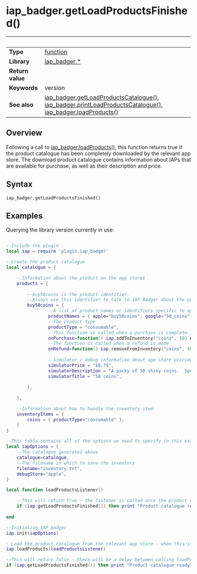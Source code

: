 # iap_badger.getLoadProductsFinished()

|                      | &nbsp; 
| -------------------- | ---------------------------------------------------------------
| __Type__             | [function](http://docs.coronalabs.com/api/type/Function.html)
| __Library__          | [iap_badger.*](Readme.markdown)
| __Return value__     | 
| __Keywords__         | version
| __See also__         | [iap_badger.getLoadProductsCatalogue()](getLoadProductsCatalogue.markdown), [iap_badger.printLoadProductsCatalogue()](printLoadProductsCatalogue.markdown), [iap_badger.loadProducts()](loadProducts.markdown)


## Overview

Following a call to [iap_badger.loadProducts()](loadProducts.markdown), this function returns true if the product catalogue has been completely downloaded by the relevant app store.  The download product catalogue contains information about IAPs that are available for purchase, as well as their description and price.



## Syntax

	iap_badger.getLoadProductsFinished()




## Examples


Querying the library version currently in use:


```lua

--Include the plugin
local iap = require 'plugin.iap_badger'

--Create the product catalogue
local catalogue = {

    --Information about the product on the app stores
    products = { 
        
        --buy50coins is the product identifier.
        --Always use this identifier to talk to IAP Badger about the purchase.
        buy50coins = {
                --A list of product names or identifiers specific to apple's App Store or Google Play.
                productNames = { apple="buy50coins", google="50_coins", amazon="COINSx50"},
                --The product type
                productType = "consumable",
                --This function is called when a purchase is complete.
                onPurchase=function() iap.addToInventory("coins", 50) end,
                --The function is called when a refund is made
                onRefund=function() iap.removeFromInventory("coins", 50) end,
                
                --Simulator / debug information about app store pricing etc.
                simulatorPrice = "£0.79",
                simulatorDescription = "A packy of 50 shiny coins.  Spend them wisely.",
                simulatorTitle = "50 coins",
                
        },
                
    },

    --Information about how to handle the inventory item
    inventoryItems = {
        coins = { productType="consumable" },
    }
}

--This table contains all of the options we need to specify in this example program.
local iapOptions = {
    --The catalogue generated above
    catalogue=catalogue,
    --The filename in which to save the inventory
    filename="inventory.txt",
    debugStore="apple",
}

local function loadProductsListener()

    --This will return true - the listener is called once the product catalogue is ready
    if (iap.getLoadProductsFinished()) then print "Product catalogue ready" else print "Product catalogue still being downloaded" end
	
end

--Initialise IAP badger
iap.init(iapOptions)

--Load the product catalogue from the relevant app store - when this is complete, print out a sample message
iap.loadProducts(loadProductsListener)

--This will return false - there will be a delay between calling loadProducts and the process of downloading the IAP data being completed
if (iap.getLoadProductsFinished()) then print "Product catalogue ready" else print "Product catalogue still being downloaded" end




```

